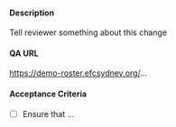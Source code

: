 #### Description

Tell reviewer something about this change 

#### QA URL

https://demo-roster.efcsydney.org/...

#### Acceptance Criteria

- [ ] Ensure that ...

